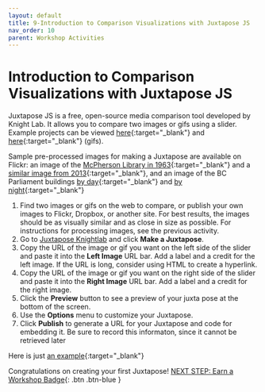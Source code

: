 ```yaml
---
layout: default
title: 9-Introduction to Comparison Visualizations with Juxtapose JS
nav_order: 10
parent: Workshop Activities
---
```

# Introduction to Comparison Visualizations with Juxtapose JS

Juxtapose JS is a free, open-source media comparison tool developed by Knight Lab. It allows you  to compare two images or gifs using a slider. Example projects can be viewed [here](https://goo.gl/KTswQq){:target="_blank"} and [here](https://goo.gl/awt47y){:target="_blank"} (gifs). 

Sample pre-processed images for making a Juxtapose are available on Flickr: an image of the [McPherson Library in 1963](https://www.flickr.com/photos/152721723@N08/40478805172/in/photostream/){:target="_blank"} and a [similar image from 2013](https://www.flickr.com/photos/152721723@N08/40478806912/){:target="_blank"}, and an image of the BC Parliament buildings [by day](https://www.flickr.com/photos/152721723@N08/39488549515/in/photostream/){:target="_blank"} and [by night](https://www.flickr.com/photos/152721723@N08/39674455174/){:target="_blank"} 

1. Find two images or gifs on the web to compare, or publish your own images to Flickr, Dropbox, or another site. For best results, the images should be as visually similar and as close in size as possible. For instructions for processing images, see the previous activity.
2. Go to [Juxtapose Knightlab](https://juxtapose.knightlab.com/) and click **Make a Juxtapose**.
3. Copy the URL of the image or gif you want on the left side of the slider and paste it into the **Left Image** URL bar. Add a label and a credit for the left image. If the URL is long, consider using HTML to create a hyperlink.
4. Copy the URL of the image or gif you want on the right side of the slider and paste it into the **Right Image** URL bar. Add a label and a credit for the right image.
5. Click the **Preview** button to see a preview of your juxta pose at the bottom of the screen.
6. Use the **Options** menu to customize your Juxtapose.
7. Click **Publish** to generate a URL for your Juxtapose and code for embedding it. Be sure to record this informaton, since it cannot be retrieved later

Here is just [an example](https://onlineacademiccommunity.uvic.ca/dsc/2018/03/05/visualizing-mr-darcy-with-juxtapose-js/){:target="_blank"}

   Congratulations on creating your first Juxtapose!
[NEXT STEP: Earn a Workshop Badge](informal-credentials.html){: .btn .btn-blue }
